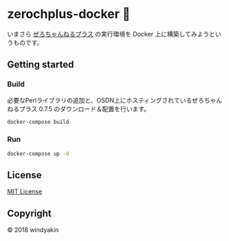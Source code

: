 # zerochplus-docker 🐳

いまさら [ぜろちゃんねるプラス](http://zerochplus.osdn.jp/) の実行環境を Docker 上に構築してみようというものです。

## Getting started

### Build

必要なPerlライブラリの追加と、OSDN上にホスティングされているぜろちゃんねるプラス 0.7.5 のダウンロード＆配置を行います。

```sh
docker-compose build
```

### Run

```sh
docker-compose up -d
```

## License

[MIT License](LICENSE)

## Copyright

&copy; 2018 windyakin
